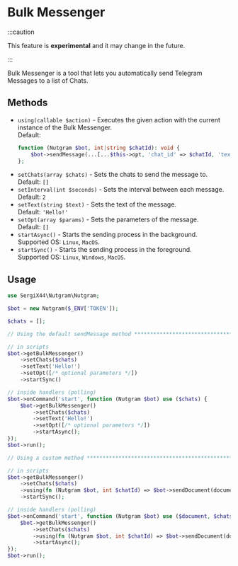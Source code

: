 # Bulk Messenger

:::caution

This feature is **experimental** and it may change in the future.

:::

Bulk Messenger is a tool that lets you automatically send Telegram Messages to a list of Chats.

## Methods

- `using(callable $action)` - Executes the given action with the current instance of the Bulk Messenger.<br/>
  Default:
  ```php
  function (Nutgram $bot, int|string $chatId): void {
      $bot->sendMessage(...[...$this->opt, 'chat_id' => $chatId, 'text' => $this->text]);
  };
  ```
- `setChats(array $chats)` - Sets the chats to send the message to.<br/>
  Default: `[]`
- `setInterval(int $seconds)` - Sets the interval between each message.<br/>
  Default: `2`
- `setText(string $text)` - Sets the text of the message.<br/>
  Default: `'Hello!'`
- `setOpt(array $params)` - Sets the parameters of the message.<br/>
  Default: `[]`
- `startAsync()` - Starts the sending process in the background.<br/>
  Supported OS: `Linux`, `MacOS`.
- `startSync()` - Starts the sending process in the foreground.<br/>
  Supported OS: `Linux`, `Windows`, `MacOS`.

## Usage


```php
use SergiX44\Nutgram\Nutgram;

$bot = new Nutgram($_ENV['TOKEN']);

$chats = [];

// Using the default sendMessage method ***************************************

// in scripts
$bot->getBulkMessenger()
    ->setChats($chats)
    ->setText('Hello!')
    ->setOpt([/* optional parameters */])
    ->startSync()

// inside handlers (polling)
$bot->onCommand('start', function (Nutgram $bot) use ($chats) {
    $bot->getBulkMessenger()
        ->setChats($chats)
        ->setText('Hello!')
        ->setOpt([/* optional parameters */])
        ->startAsync();
});
$bot->run();

// Using a custom method ******************************************************

// in scripts
$bot->getBulkMessenger()
    ->setChats($chats)
    ->using(fn (Nutgram $bot, int $chatId) => $bot->sendDocument(document: $document, chat_id: $chatId))
    ->startSync();

// inside handlers (polling)
$bot->onCommand('start', function (Nutgram $bot) use ($document, $chats) {
    $bot->getBulkMessenger()
        ->setChats($chats)
        ->using(fn (Nutgram $bot, int $chatId) => $bot->sendDocument(document: $document, chat_id: $chatId))
        ->startAsync();
});
$bot->run();

```